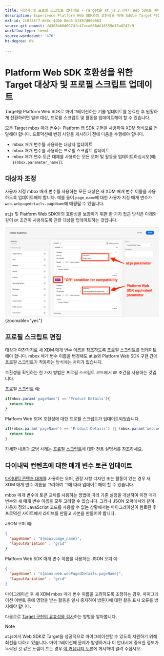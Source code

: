 ```yaml
---
title: 대상자 및 프로필 스크립트 업데이트 - Target을 at.js 2.x에서 Web SDK로 마이그레이션
description: Experience Platform Web SDK와의 호환성을 위해 Adobe Target 대상 및 프로필 스크립트를 업데이트하는 방법을 알아봅니다.
exl-id: 2c0f85f7-6e8c-4d0b-8ed5-53897d06e563
source-git-commit: d4308b68d6974fe47eca668dd16555d15a8247c9
workflow-type: tm+mt
source-wordcount: '476'
ht-degree: 0%

---
```


# Platform Web SDK 호환성을 위한 Target 대상자 및 프로필 스크립트 업데이트

Target을 Platform Web SDK로 마이그레이션하는 기술 업데이트를 완료한 후 원활하게 전환하려면 일부 대상, 프로필 스크립트 및 활동을 업데이트해야 할 수 있습니다.

모든 Target mbox 매개 변수는 Platform 웹 SDK 구현을 사용하여 XDM 형식으로 전달해야 합니다. 프로덕션에 변경 사항을 게시하기 전에 다음을 수행해야 합니다.

* mbox 매개 변수를 사용하는 대상자 업데이트
* mbox 매개 변수를 사용하는 프로필 스크립트 업데이트
* mbox 매개 변수 토큰 대체를 사용하는 모든 오퍼 및 활동을 업데이트하십시오(예: `${mbox.parameter_name}`).

## 대상자 조정

사용자 지정 mbox 매개 변수를 사용하는 모든 대상은 새 XDM 매개 변수 이름을 사용하도록 업데이트해야 합니다. 예를 들어 `page_name`에 대한 사용자 지정 매개 변수가 `web.webpagedetails.pageName`에 매핑될 수 있습니다.

at.js 및 Platform Web SDK와의 호환성을 보장하기 위한 한 가지 접근 방식은 아래와 같이 `OR` 조건이 사용되도록 관련 대상을 업데이트하는 것입니다.

![Platform Web SDK 호환성을 위해 Target 대상을 업데이트하는 방법](assets/target-audience-update.png){zoomable="yes"}

## 프로필 스크립트 편집

대상과 마찬가지로 새 XDM 매개 변수 이름을 참조하도록 프로필 스크립트를 업데이트해야 합니다. mbox 매개 변수 이름을 변경해도 at.js와 Platform Web SDK 구현 간에 프로필 스크립트가 작동하는 방식에는 차이가 없습니다.

호환성을 확인하는 한 가지 방법은 프로필 스크립트 코드에서 `OR` 조건을 사용하는 것입니다.

프로필 스크립트 예:

```Javascript
if(mbox.param('pageName') == 'Product Details'){
  return true
}
```

Platform Web SDK 호환성에 대한 프로필 스크립트가 업데이트되었습니다.

```Javascript
if((mbox.param('pageName') == 'Product Details') || (mbox.param('web.webPageDetails.pageName') =='Product Details')){
  return true
}
```

자세한 내용과 모범 사례는 [프로필 스크립트](https://experienceleague.adobe.com/docs/target/using/audiences/visitor-profiles/profile-parameters.html?lang=ko)에 대한 전용 설명서를 참조하세요.

## 다이내믹 컨텐츠에 대한 매개 변수 토큰 업데이트

[다이내믹 콘텐츠 대체](https://experienceleague.adobe.com/docs/target/using/experiences/offers/passing-profile-attributes-to-the-html-offer.html?lang=ko)를 사용하는 오퍼, 권장 사항 디자인 또는 활동이 있는 경우 새 XDM 매개 변수 이름을 고려하여 그에 따라 업데이트해야 할 수 있습니다.

mbox 매개 변수에 토큰 교체를 사용하는 방법에 따라 기존 설정을 개선하여 이전 매개 변수와 새 매개 변수 이름을 모두 고려할 수 있습니다. 그러나 JSON 오퍼에서와 같이 사용자 정의 JavaScript 코드를 사용할 수 없는 상황에서는 마이그레이션이 완료된 후 프로덕션 사이트에서 라이브를 만들고 사본을 만들어야 합니다.

JSON 오퍼 예:

```JSON
{
  "pageName" : "${mbox.page_name}",
  "layoutVariation" : "grid"
}
```

Platform Web SDK 매개 변수 이름을 사용하는 JSON 오퍼 예:

```JSON
{
  "pageName" : "${mbox.web.webPagedDetails.pageName}",
  "layoutVariation" : "grid"
}
```

마이그레이션 후 새 XDM mbox 매개 변수 이름을 고려하도록 조정하는 경우, 마이그레이션 이벤트 중에 영향을 받는 활동을 일시 중지하여 방문자에 대한 활동 표시 오류를 방지해야 합니다.

다음으로 [Target 구현의 유효성을 검사](validate.md)하는 방법을 알아봅니다.

>[!NOTE]
>
>at.js에서 Web SDK로 Target을 성공적으로 마이그레이션할 수 있도록 지원하기 위해 최선을 다하고 있습니다. 마이그레이션에 문제가 발생하거나 이 안내서에 중요한 정보가 누락된 것 같은 느낌이 드는 경우 [이 커뮤니티 토론](https://experienceleaguecommunities.adobe.com/t5/adobe-experience-platform-data/tutorial-discussion-migrate-target-from-at-js-to-web-sdk/m-p/575587?profile.language=ko#M463)에 게시하여 알려 주십시오.
